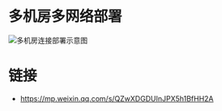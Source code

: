 # 多机房多网络部署

![多机房连接部署示意图](https://s2.ax1x.com/2019/10/30/K4l00A.png)

# 链接

- https://mp.weixin.qq.com/s/QZwXDGDUInJPX5h1BfHH2A
